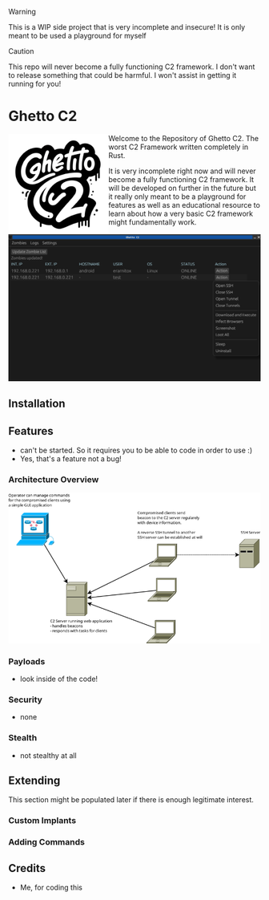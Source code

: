 > [!WARNING]
> This is a WIP side project that is very incomplete and insecure! It is only meant to be used a playground for myself

> [!CAUTION]
> This repo will never become a fully functioning C2 framework. I don't want to release something that could be harmful. I won't assist in getting it running for you!

# Ghetto C2

<img src="./res/logo.png" height="200px" width="auto" align="left" />

Welcome to the Repository of Ghetto C2.
The worst C2 Framework written completely in Rust.

It is very incomplete right now and will never become a fully functioning C2 framework.
It will be developed on further in the future but it really only meant to be a playground for features as well as an educational resource
to learn about how a very basic C2 framework might fundamentally work.


![Screenshot](./res/screenshot.png)

## Installation

## Features
- can't be started. So it requires you to be able to code in order to use :)
- Yes, that's a feature not a bug!

### Architecture Overview

![Screenshot](./res/arch.png)

### Payloads
- look inside of the code!

### Security
- none

### Stealth
- not stealthy at all

## Extending
This section might be populated later if there is enough legitimate interest.

### Custom Implants
### Adding Commands

## Credits
- Me, for coding this
